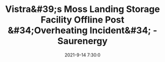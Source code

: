 ---
"title": "Vistra&amp;#39;s Moss Landing Storage Facility Offline Post &amp;#34;Overheating Incident&amp;#34; - Saurenergy"
"date": "2021-9-14 7:30:0"
"feed_name": "GOOGLENEWSCONSTRUCTION"
"feed_website": "https://news.google.com/search?q=construction%2Bincident&hl=en-US&gl=US&ceid=US:en"
"feed_rss": "https://news.google.com/rss/search?q=construction%2Bincident&hl=en-US&gl=US&ceid=US:en"
"link": "https://www.saurenergy.com/solar-energy-news/vistras-moss-landing-storage-facility-offline-post-overheating-incident"
"file": "_posts/2021-1-1-06156337c62625589885334d4c7be9a75553fdfd.md"
"accident": "1"
"drilling": "0"
"dead": "0"
"injured": "0"
---